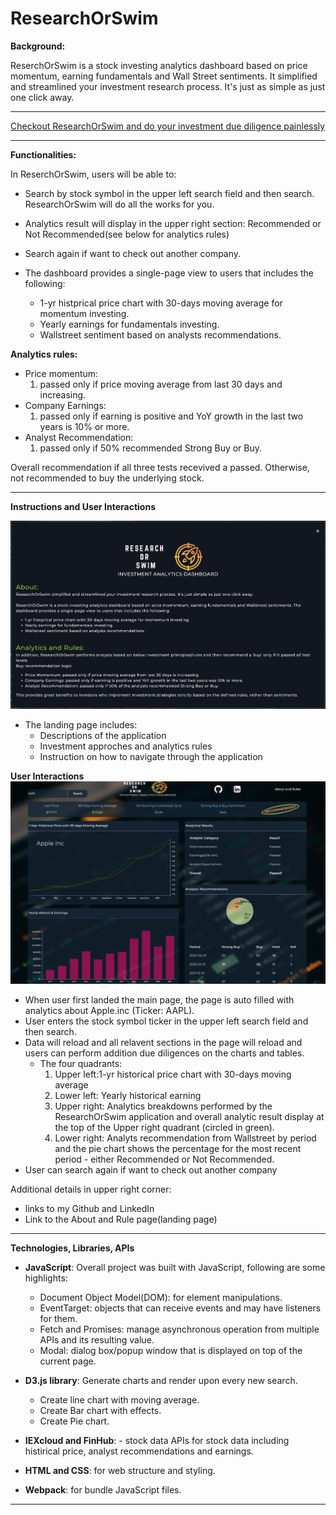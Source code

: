 # ResearchOrSwim  

**Background:**

ReserchOrSwim is a stock investing analytics dashboard based on price momentum, earning fundamentals and Wall Street sentiments. It simplified and streamlined your investment research process. It's just as simple as just one click away.

---

[Checkout ResearchOrSwim and do your investment due diligence painlessly](https://swusteven.github.io/ResearchOrSwim/)

---
**Functionalities:**

In ReserchOrSwim, users will be able to:

- Search by stock symbol in the upper left search field and then search. ResearchOrSwim will do all the works for you.
- Analytics result will display in the upper right section: Recommended or Not Recommended(see below for analytics rules)
- Search again if want to check out another company.

- The dashboard provides a single-page view to users that includes the following:
    
    - 1-yr histprical price chart with 30-days moving average for momentum investing.
    - Yearly earnings for fundamentals investing.   
    - Wallstreet sentiment based on analysts recommendations.
   

**Analytics rules:**
- Price momentum: 
    1. passed only if price moving average from last 30 days and increasing.
- Company Earnings:
    1. passed only if earning is positive and YoY growth in the last two years is 10% or more.
- Analyst Recommendation:
    1. passed only if 50% recommended Strong Buy or Buy.

Overall recommendation if all three tests recevived a passed. Otherwise, not recommended to buy the underlying stock.


---

**Instructions and User Interactions**

<img src="./src/images/landing_page.png"/>

- The landing page includes:
    - Descriptions of the application
    - Investment approches and analytics rules
    - Instruction on how to navigate through the application

**User Interactions**
<img src="./src/images/main_page.png"/>

- When user first landed the main page, the page is auto filled with analytics about Apple.inc (Ticker: AAPL).
- User enters the stock symbol ticker in the upper left search field and then search. 
- Data will reload and all relavent sections in the page will reload and users can perform addition due diligences on the charts and tables. 
    - The four quadrants:
        1. Upper left:1-yr historical price chart with 30-days moving average
        2. Lower left: Yearly historical earning 
        3. Upper right: Analytics breakdowns performed by the ResearchOrSwim application and overall analytic result display at the top of the Upper right quadrant (circled in green). 
        4. Lower right: Analyts recommendation from Wallstreet by period and the pie chart shows the percentage for the most recent period - either Recommended or Not Recommended.
- User can search again if want to check out another company

Additional details in upper right corner:
 - links to my Github and LinkedIn
 - Link to the About and Rule page(landing page)
 
                
---

**Technologies, Libraries, APIs**

- **JavaScript**:  Overall project was built with JavaScript, following are some highlights:
    - Document Object Model(DOM): for element manipulations.
    - EventTarget: objects that can receive events and may have listeners for them.
    - Fetch and Promises: manage asynchronous operation from multiple APIs and its resulting value.
    - Modal: dialog box/popup window that is displayed on top of the current page.

- **D3.js library**: Generate charts and render upon every new search.
    - Create line chart with moving average.
    - Create Bar chart with effects.
    - Create Pie chart.

- **IEXcloud and FinHub**: - stock data APIs for stock data including histirical price, analyst recommendations and earnings.

- **HTML and CSS**: for web structure and styling.

- **Webpack**: for bundle JavaScript files.



---
